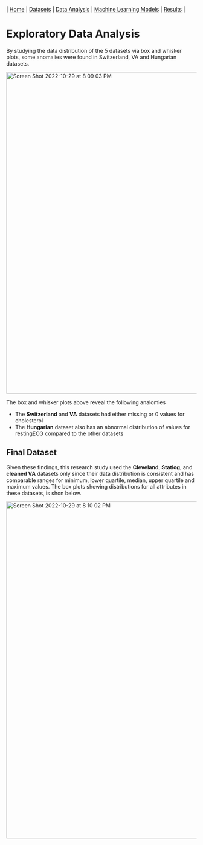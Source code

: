 | [Home](./README.md)       | [Datasets](./Datasets.md)       | [Data Analysis](./DataAnalysis.md)      | [Machine Learning Models](./MLModels.md)      | [Results](./Findings.md)         |

# Exploratory Data Analysis

By studying the data distribution of the 5 datasets via box and whisker plots, some anomalies were found in Switzerland, VA and Hungarian datasets.


<img width="848" alt="Screen Shot 2022-10-29 at 8 09 03 PM" src="https://user-images.githubusercontent.com/61631006/198860837-640184f1-86e1-4f89-8785-12b758fb76a6.png">

The box and whisker plots above reveal the following analomies
+ The **Switzerland** and **VA** datasets had either missing or 0 values for cholesterol 
+ The **Hungarian** dataset also has an abnormal distribution of values for restingECG compared to the other datasets

## Final Dataset 
Given these findings, this research study used the **Cleveland**, **Statlog**, and **cleaned VA** datasets only since their data distribution is consistent and has comparable ranges for minimum, lower quartile, median, upper quartile and maximum values. The box plots showing distributions for all attributes in these datasets, is shon below. 

<img width="888" alt="Screen Shot 2022-10-29 at 8 10 02 PM" src="https://user-images.githubusercontent.com/61631006/198860839-50647500-099d-4c35-9ebd-5f1e28fa553b.png">
